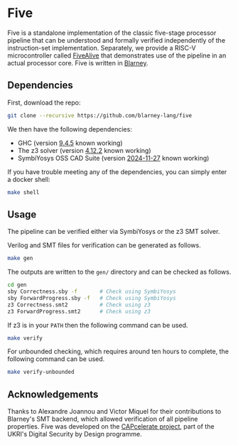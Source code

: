 # Five

Five is a standalone implementation of the classic five-stage
processor pipeline that can be understood and formally verified independently
of the instruction-set implementation. Separately, we provide a RISC-V
microcontroller called
[FiveAlive](https://github.com/blarney-lang/five-alive) that
demonstrates use of the pipeline in an actual processor core.  Five is
written in [Blarney](https://github.com/blarney-lang/blarney). 

## Dependencies

First, download the repo:

```sh
git clone --recursive https://github.com/blarney-lang/five
```

We then have the following dependencies:

  * GHC (version [9.4.5](https://www.haskell.org/ghcup/) known working)
  * The z3 solver (version [4.12.2](https://github.com/Z3Prover/z3/releases/download/z3-4.12.2/z3-4.12.2-x64-glibc-2.31.zip) known working)
  * SymbiYosys OSS CAD Suite (version [2024-11-27](https://github.com/YosysHQ/oss-cad-suite-build/releases/download/2024-11-27/oss-cad-suite-linux-x64-20241127.tgz) known working)

If you have trouble meeting any of the dependencies, you can simply
enter a docker shell:

```sh
make shell
```

## Usage

The pipeline can be verified either via SymbiYosys or the z3 SMT solver.

Verilog and SMT files for verification can be generated as follows.

```sh
make gen
```

The outputs are written to the `gen/` directory and can be checked as follows.

```sh
cd gen
sby Correctness.sby -f       # Check using SymbiYosys
sby ForwardProgress.sby -f   # Check using SymbiYosys
z3 Correctness.smt2          # Check using z3
z3 ForwardProgress.smt2      # Check using z3
```

If z3 is in your `PATH` then the following command can be used.

```sh
make verify
```

For unbounded checking, which requires around ten hours to complete, the following command can be used.

```sh
make verify-unbounded
```

## Acknowledgements

Thanks to Alexandre Joannou and Victor Miquel for their contributions to Blarney's SMT backend, which allowed verification of all pipeline properties.
Five was developed on the [CAPcelerate
project](https://gow.epsrc.ukri.org/NGBOViewGrant.aspx?GrantRef=EP/V000381/1),
part of the UKRI's Digital Security by Design programme.
